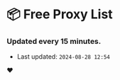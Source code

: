 # :package: Free Proxy List
### Updated every 15 minutes.

- Last updated: `2024-08-28 12:54`

:heart:
